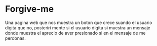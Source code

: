 # Forgive-me
Una pagina web que nos muestra un boton que crece suando el usuario digita que no, posteriri mente si el usuario digita si muestra un mensaje donde muestra el aprecio de aver presionado si en el mensaje de me perdonas.
